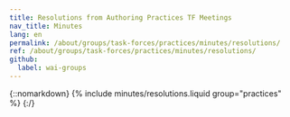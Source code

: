 ```yaml
---
title: Resolutions from Authoring Practices TF Meetings
nav_title: Minutes
lang: en
permalink: /about/groups/task-forces/practices/minutes/resolutions/
ref: /about/groups/task-forces/practices/minutes/resolutions/
github:
  label: wai-groups
---
```


{::nomarkdown}
{% include minutes/resolutions.liquid group="practices" %}
{:/}